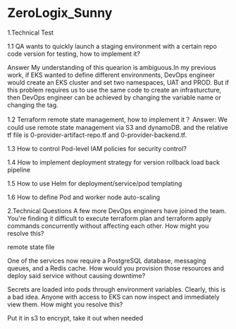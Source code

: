 # ZeroLogix_Sunny

1.Technical Test

1.1 QA wants to quickly launch a staging environment with a certain repo code version for testing, how to implement it?

Answer
My understanding of this quearion is ambiguous.In my previous work, if EKS wanted to define different environments, DevOps engineer would create an EKS cluster and set two namespaces, UAT and PROD. But if this problem requires us to use the same code to create an infrasturcture, then DevOps engineer can be achieved by changing the variable name or changing the tag.

1.2  Terraform remote state management, how to implement it？
Answer: We could use remote state management via S3 and dynamoDB. and the relative tf file is 0-provider-artifact-repo.tf and 0-provider-backend.tf.


1.3  How to control Pod-level IAM policies for security control?

1.4  How to implement deployment strategy for version rollback
load back pipeline

1.5  How to use Helm for deployment/service/pod templating

1.6	 How to define Pod and worker node auto-scaling

2.Technical Questions
A few more DevOps engineers have joined the team. You're finding it difficult to execute terraform plan and terraform apply commands concurrently without affecting each other. 
How might you resolve this?

remote state file



One of the services now require a PostgreSQL database, messaging queues, and a Redis cache. 
How would you provision those resources and deploy said service without causing downtime?




Secrets are loaded into pods through environment variables. Clearly, this is a bad idea. Anyone with access to EKS can now inspect and immediately view them. How might you resolve this? 

Put it in s3 to encrypt, take it out when needed
